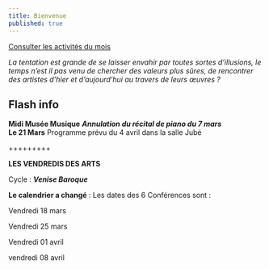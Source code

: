 ```yaml
---
title: Bienvenue
published: true
---
```






<p><a href="/pages/activites-du-mois.html" class="bouton">Consulter les activités du mois</a></p>

_La tentation est grande de se laisser envahir par toutes sortes d’illusions, le temps n’est il pas venu de chercher des valeurs plus sûres, de rencontrer des artistes d’hier et d’aujourd’hui au travers de leurs œuvres ?_  



## **Flash info**  
 
 
**Midi Musée Musique**
_**Annulation du récital de piano du 7 mars**_  
**Le 21 Mars** Programme prévu du 4 avril dans la salle Jubé


+++++++++



**LES VENDREDIS DES ARTS**

Cycle : **_Venise Baroque_**

**Le calendrier a changé** : Les dates des 6 Conférences sont :  

Vendredi 18 mars

Vendredi 25 mars

Vendredi 01 avril

vendredi 08 avril
